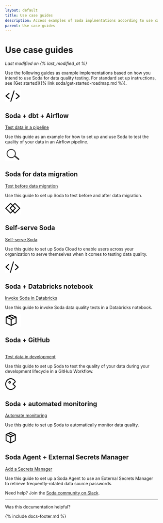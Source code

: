 ```yaml
---
layout: default
title: Use case guides
description: Access examples of Soda implmentations according to use case and data quality testing needs.
parent: Use case guides
---
```


# Use case guides
*Last modified on {% last_modified_at %}*

Use the following guides as example implementations based on how you intend to use Soda for data quality testing. For standard set up instructions, see [Get started]({% link soda/get-started-roadmap.md %}).

<div class="docs-html-content">
    <section class="docs-section" style="padding-top:0">
        <div class="docs-section-row">
            <div class="docs-grid-3cols">
                <div>
                    <img src="/assets/images/icons/icon-dev-tools@2x.png" width="54" height="40">
                    <h2>Soda + dbt + Airflow</h2>
                    <a href="/soda/quick-start-prod.html">Test data in a pipeline</a>
                    <p>Use this guide as an example for how to set up and use Soda to test the quality of your data in an Airflow pipeline.</p>
                </div>
                <div>
                    <img src="/assets/images/icons/icon-investigate.png" width="50" height="40">
                    <h2>Soda for data migration</h2>
                    <a href="/soda/quick-start-migration.html">Test before data migration</a>
                    <p>Use this guide to set up Soda to test before and after data migration.</p>
                </div>
                <div>
                    <img src="/assets/images/icons/icon-collaboration@2x.png" width="54" height="40">
                    <h2>Self-serve Soda</h2>
                    <a href="/soda/quick-start-end-user.html">Self-serve Soda</a>
                    <p>Use this guide to set up Soda Cloud to enable users across your organization to serve themselves when it comes to testing data quality. </p>
                </div>
                <div>
                    <img src="/assets/images/icons/icon-dev-tools@2x.png" width="50" height="40">
                    <h2>Soda + Databricks notebook</h2>
                    <a href="/soda/quick-start-databricks.html">Invoke Soda in Databricks</a>
                    <p>Use this guide to invoke Soda data quality tests in a Databricks notebook.</p>
                </div>
                <div>
                    <img src="/assets/images/icons/icon-new@2x.png" width="54" height="40">
                    <h2>Soda + GitHub</h2><br />
                    <a href="/soda/quick-start-dev.html">Test data in development</a>
                    <p>Use this guide to set up Soda to test the quality of your data during your development lifecycle in a GitHub Workflow.</p>
                </div>
                <div>
                    <img src="/assets/images/icons/icon-pacman@2x.png" width="50" height="40">
                    <h2>Soda + automated monitoring</h2>
                    <a href="/soda/quick-start-automate.html">Automate monitoring</a>
                    <p>Use this guide to set up Soda to automatically monitor data quality.</p>
                </div>
                <div>
                    <img src="/assets/images/icons/icon-new@2x.png" width="50" height="40">
                    <h2>Soda Agent + External Secrets Manager</h2>
                    <a href="/soda/quick-start-secrets.html">Add a Secrets Manager</a>
                    <p>Use this guide to set up a Soda Agent to use an External Secrets Manager to retrieve frequently-rotated data source passwords.</p>
                </div>
            </div>
        </div>        
    </section>
</div>


Need help? Join the <a href="https://community.soda.io/slack" target="_blank"> Soda community on Slack</a>.
<br />

---

Was this documentation helpful?

<!-- LikeBtn.com BEGIN -->
<span class="likebtn-wrapper" data-theme="tick" data-i18n_like="Yes" data-ef_voting="grow" data-show_dislike_label="true" data-counter_zero_show="true" data-i18n_dislike="No"></span>
<script>(function(d,e,s){if(d.getElementById("likebtn_wjs"))return;a=d.createElement(e);m=d.getElementsByTagName(e)[0];a.async=1;a.id="likebtn_wjs";a.src=s;m.parentNode.insertBefore(a, m)})(document,"script","//w.likebtn.com/js/w/widget.js");</script>
<!-- LikeBtn.com END -->

{% include docs-footer.md %}
